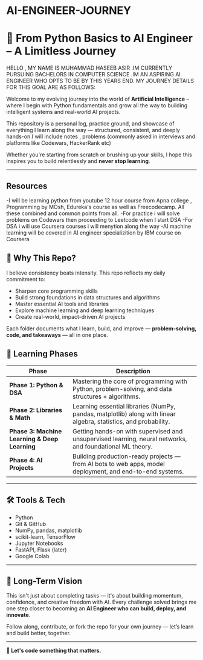 # AI-ENGINEER-JOURNEY


# 🚀 From Python Basics to AI Engineer – A Limitless Journey
HELLO , MY NAME IS MUHAMMAD HASEEB ASIR .IM CURRENTLY PURSUING BACHELORS IN COMPUTER SCIENCE .IM AN  ASPIRING AI ENGINEER WHO OPTS TO BE BY THIS YEARS END. MY JOURNEY DETAILS FOR THIS GOAL ARE AS FOLLOWS:

Welcome to my evolving journey into the world of **Artificial Intelligence** – where I begin with Python fundamentals and grow all the way to building intelligent systems and real-world AI projects.

This repository is a personal log, practice ground, and showcase of everything I learn along the way — structured, consistent, and deeply hands-on.I will include notes , problems (commonly asked in interviews and platforms like Codewars, HackerRank etc)

Whether you're starting from scratch or brushing up your skills, I hope this inspires you to build relentlessly and **never stop learning**.

---

## Resources 
-I will be learning python from youtube 12 hour course from Apna college , Programming by MOsh, Edureka's course as well as Freecodecamp. All these combined and common points from all.
-For practice i will solve problems on Codewars then proceeding to Leetcode when I start DSA
-For DSA i will use Coursera courses i will menytion along the way
-AI machine learning will be covered in AI engineer specializition by IBM course on Coursera 

## 🧠 Why This Repo?

I believe consistency beats intensity. This repo reflects my daily commitment to:
- Sharpen core programming skills  
- Build strong foundations in data structures and algorithms  
- Master essential AI tools and libraries  
- Explore machine learning and deep learning techniques  
- Create real-world, impact-driven AI projects

Each folder documents what I learn, build, and improve — **problem-solving, code, and takeaways** — all in one place.


## 🌱 Learning Phases

| Phase | Description |
|-------|-------------|
| **Phase 1: Python & DSA** | Mastering the core of programming with Python, problem-solving, and data structures + algorithms. |
| **Phase 2: Libraries & Math** | Learning essential libraries (NumPy, pandas, matplotlib) along with linear algebra, statistics, and probability. |
| **Phase 3: Machine Learning & Deep Learning** | Getting hands-on with supervised and unsupervised learning, neural networks, and foundational ML theory. |
| **Phase 4: AI Projects** | Building production-ready projects — from AI bots to web apps, model deployment, and end-to-end systems. |

---

## 🛠️ Tools & Tech

- Python
- Git & GitHub
- NumPy, pandas, matplotlib
- scikit-learn, TensorFlow
- Jupyter Notebooks
- FastAPI, Flask (later)
- Google Colab

---

## 🌟 Long-Term Vision

This isn't just about completing tasks — it's about building momentum, confidence, and creative freedom with AI. Every challenge solved brings me one step closer to becoming an **AI Engineer who can build, deploy, and innovate**.

Follow along, contribute, or fork the repo for your own journey — let’s learn and build better, together.

---

**📌 Let's code something that matters.**

